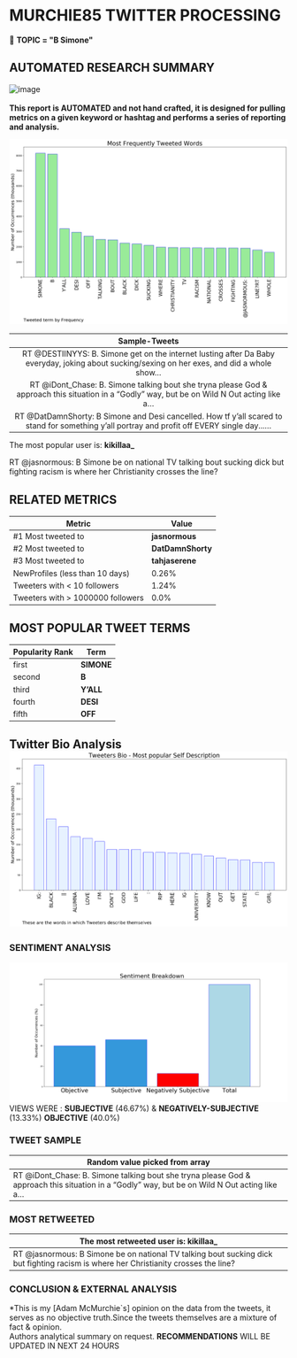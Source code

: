 # MURCHIE85 TWITTER PROCESSING 
&#x1F34E; **TOPIC = "B Simone"**

## AUTOMATED RESEARCH SUMMARY

![image](https://marketingplatform.google.com/about/static/images/gmp/analytics-smb-benefit.jpg)
<br></br>
<b> This report is AUTOMATED and not hand crafted, it is designed for pulling metrics on a given keyword or hashtag and performs a series of reporting and analysis.</b>



![image](TWEETS.png)



|                **Sample-Tweets**        |
| :-------------: |
| RT @DESTIINYYS: B. Simone get on the internet lusting after Da Baby everyday, joking about sucking/sexing on her exes, and did a whole show… |
| RT @iDont_Chase: B. Simone talking bout she tryna please God &amp; approach this situation in a “Godly” way, but be on Wild N Out acting like a… |
| RT @DatDamnShorty: B Simone and Desi cancelled. How tf y’all scared to stand for something y’all portray and profit off EVERY single day...… |

The most popular user is: **kikillaa_**
<div class="alert alert-block alert-danger"> RT @jasnormous: B Simone be on national TV talking bout sucking dick but fighting racism is where her Christianity crosses the line?</div>

## RELATED METRICS<br>
| Metric | Value |
| ------------- | ------------- |
| #1 Most tweeted to  | **jasnormous** |
| #2 Most tweeted to  | **DatDamnShorty** |
| #3 Most tweeted to  | **tahjaserene** |
| NewProfiles (less than 10 days) | 0.26%  |
| Tweeters with < 10 followers  | 1.24%|
| Tweeters with > 1000000 followers  | 0.0%  |



## MOST POPULAR TWEET TERMS 


| Popularity Rank  | Term |
| ------------- | ------------- |
| first  | **SIMONE**  |
| second  | **B**  |
| third  | **Y’ALL** |
| fourth  | **DESI**  |
| fifth  | **OFF**  |


## Twitter Bio Analysis![image](BIO.png)
### SENTIMENT ANALYSIS
![image](sentiment.png)
VIEWS WERE : **SUBJECTIVE**  (46.67%) & **NEGATIVELY-SUBJECTIVE** (13.33%) **OBJECTIVE** (40.0%)

### TWEET SAMPLE 
| Random value picked from array |
| ------------- |
|RT @iDont_Chase: B. Simone talking bout she tryna please God &amp; approach this situation in a “Godly” way, but be on Wild N Out acting like a… |

### MOST RETWEETED 

| The most retweeted user is: **kikillaa_**  |
| ------------- |
| RT @jasnormous: B Simone be on national TV talking bout sucking dick but fighting racism is where her Christianity crosses the line? |

### CONCLUSION & EXTERNAL ANALYSIS

*This is my [Adam McMurchie`s] opinion on the data from the tweets, it serves as no objective truth.Since the tweets themselves are a mixture of fact & opinion.<br>
Authors analytical summary on request.
**RECOMMENDATIONS** WILL BE UPDATED IN NEXT  24 HOURS <br>